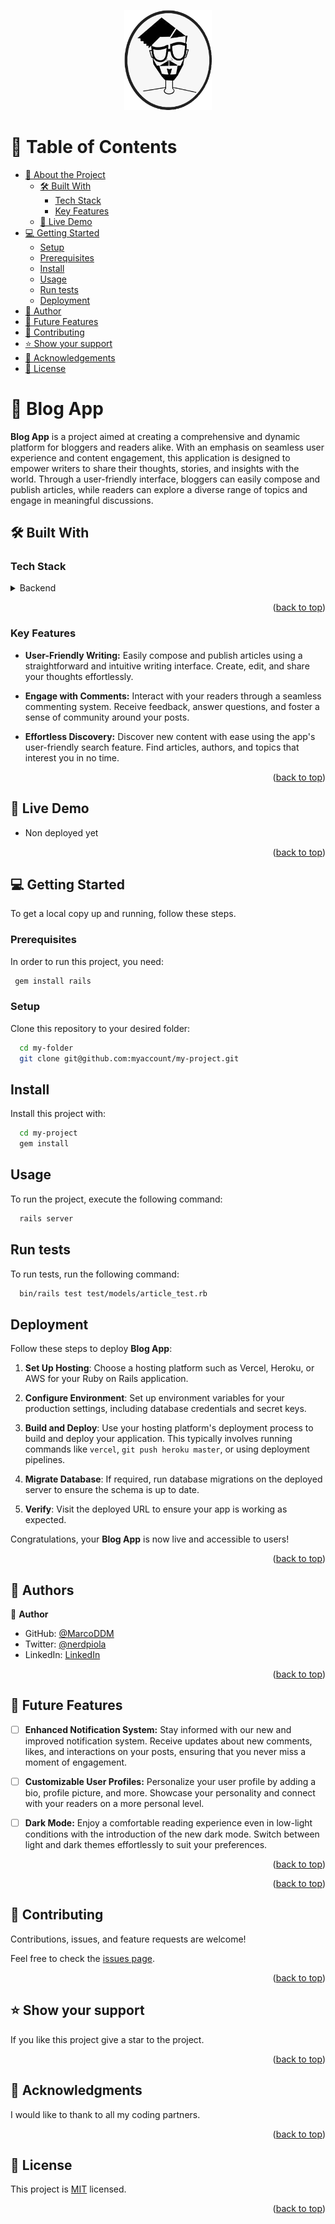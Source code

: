 <a name="readme-top"></a>

<div align="center">

  <img src="soyMarco.png" alt="logo" width="140"  height="auto" />
  <br/>

</div>

<!-- TABLE OF CONTENTS -->

# 📗 Table of Contents

- [📖 About the Project](#about-project)
  - [🛠 Built With](#built-with)
    - [Tech Stack](#tech-stack)
    - [Key Features](#key-features)
  - [🚀 Live Demo](#live-demo)
- [💻 Getting Started](#getting-started)
  - [Setup](#setup)
  - [Prerequisites](#prerequisites)
  - [Install](#install)
  - [Usage](#usage)
  - [Run tests](#run-tests)
  - [Deployment](#triangular_flag_on_post-deployment)
- [👥 Author](#authors)
- [🔭 Future Features](#future-features)
- [🤝 Contributing](#contributing)
- [⭐️ Show your support](#support)
- [🙏 Acknowledgements](#acknowledgements)
- [📝 License](#license)

<!-- PROJECT DESCRIPTION -->

# 📖 Blog App <a name="about-project"></a>

**Blog App** is a project aimed at creating a comprehensive and dynamic platform for bloggers and readers alike. With an emphasis on seamless user experience and content engagement, this application is designed to empower writers to share their thoughts, stories, and insights with the world. Through a user-friendly interface, bloggers can easily compose and publish articles, while readers can explore a diverse range of topics and engage in meaningful discussions.


## 🛠 Built With <a name="built-with"></a>

### Tech Stack <a name="tech-stack"></a>

<details>
  <summary>Backend</summary>
  <ul>
    <li><a href="https://rubyonrails.org/">Ruby on Rails</a></li>
    <li><a href="https://www.postgresql.org/">PostgreSQL</a></li>
  </ul>
</details>

<p align="right">(<a href="#readme-top">back to top</a>)</p>

<!-- Features -->

### Key Features <a name="key-features"></a>

- **User-Friendly Writing:** Easily compose and publish articles using a straightforward and intuitive writing interface. Create, edit, and share your thoughts effortlessly.

- **Engage with Comments:** Interact with your readers through a seamless commenting system. Receive feedback, answer questions, and foster a sense of community around your posts.

- **Effortless Discovery:** Discover new content with ease using the app's user-friendly search feature. Find articles, authors, and topics that interest you in no time.

<p align="right">(<a href="#readme-top">back to top</a>)</p>

<!-- LIVE DEMO -->

## 🚀 Live Demo <a name="live-demo"></a>

- Non deployed yet

<p align="right">(<a href="#readme-top">back to top</a>)</p>

<!-- GETTING STARTED -->

## 💻 Getting Started <a name="getting-started"></a>

To get a local copy up and running, follow these steps.

### Prerequisites <a name="prerequisites"></a>

In order to run this project, you need:



```sh
 gem install rails
```

### **Setup** <a name="setup"></a>
Clone this repository to your desired folder:

```sh
  cd my-folder
  git clone git@github.com:myaccount/my-project.git
```

## **Install** <a name="install"></a>
Install this project with:

```sh
  cd my-project
  gem install
```

## **Usage** <a name="usage"></a>
To run the project, execute the following command:

```sh
  rails server
```

## **Run tests** <a name="tests"></a>
To run tests, run the following command:

```sh
  bin/rails test test/models/article_test.rb
```

## **Deployment** <a name="triangular_flag_on_post-deployment"></a>

Follow these steps to deploy **Blog App**:

1. **Set Up Hosting**: Choose a hosting platform such as Vercel, Heroku, or AWS for your Ruby on Rails application.

2. **Configure Environment**: Set up environment variables for your production settings, including database credentials and secret keys.

3. **Build and Deploy**: Use your hosting platform's deployment process to build and deploy your application. This typically involves running commands like `vercel`, `git push heroku master`, or using deployment pipelines.

4. **Migrate Database**: If required, run database migrations on the deployed server to ensure the schema is up to date.

5. **Verify**: Visit the deployed URL to ensure your app is working as expected.

Congratulations, your **Blog App** is now live and accessible to users!

<p align="right">(<a href="#readme-top">back to top</a>)</p>
<!-- AUTHORS -->

## 👥 Authors <a name="authors"></a>

👤 **Author**

- GitHub: [@MarcoDDM](https://github.com/MarcoDDM)
- Twitter: [@nerdpiola](https://twitter.com/nerdpiola)
- LinkedIn: [LinkedIn](https://linkedin.com/in/marcoalmadaar)

<p align="right">(<a href="#readme-top">back to top</a>)</p>

<!-- FUTURE FEATURES -->
## 🔭 Future Features <a name="future-features"></a>

- [ ] **Enhanced Notification System:** Stay informed with our new and improved notification system. Receive updates about new comments, likes, and interactions on your posts, ensuring that you never miss a moment of engagement.

- [ ] **Customizable User Profiles:** Personalize your user profile by adding a bio, profile picture, and more. Showcase your personality and connect with your readers on a more personal level.

- [ ] **Dark Mode:** Enjoy a comfortable reading experience even in low-light conditions with the introduction of the new dark mode. Switch between light and dark themes effortlessly to suit your preferences.

<p align="right">(<a href="#readme-top">back to top</a>)</p>
<p align="right">(<a href="#readme-top">back to top</a>)</p>

<!-- CONTRIBUTING -->

## 🤝 Contributing <a name="contributing"></a>

Contributions, issues, and feature requests are welcome!

Feel free to check the [issues page](../../issues/).

<p align="right">(<a href="#readme-top">back to top</a>)</p>

<!-- SUPPORT -->

## ⭐️ Show your support <a name="support"></a>

If you like this project give a star to the project.

<p align="right">(<a href="#readme-top">back to top</a>)</p>

<!-- ACKNOWLEDGEMENTS -->

## 🙏 Acknowledgments <a name="acknowledgements"></a>

I would like to thank to all my coding partners.

<p align="right">(<a href="#readme-top">back to top</a>)</p>

<!-- LICENSE -->

## 📝 License <a name="license"></a>

This project is [MIT](./LICENSE) licensed.

<p align="right">(<a href="#readme-top">back to top</a>)</p>

